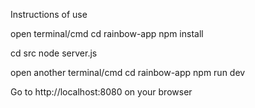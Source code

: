 Instructions of use

open terminal/cmd
cd rainbow-app
npm install

cd src
node server.js

open another terminal/cmd
cd rainbow-app
npm run dev

Go to http://localhost:8080 on your browser
